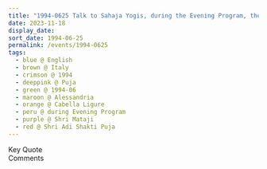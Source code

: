 ```yaml
---
title: "1994-0625 Talk to Sahaja Yogis, during the Evening Program, the day before Śhrī Ādi Śhakti Pūjā, Tent, Cabella Ligure, Alessandria, Italy"
date: 2023-11-18
display_date: 
sort_date: 1994-06-25
permalink: /events/1994-0625
tags:
  - blue @ English
  - brown @ Italy
  - crimson @ 1994
  - deeppink @ Puja
  - green @ 1994-06
  - maroon @ Alessandria
  - orange @ Cabella Ligure
  - peru @ during Evening Program
  - purple @ Shri Mataji
  - red @ Shri Adi Shakti Puja
---
```


<wave-list>
  <list-title color="green" width="75">Key Quote</list-title>
  <list-item color="BlanchedAlmond"  width="200"></list-item>
  <list-item color="Lavender"></list-item>
  <list-item color="BlanchedAlmond"></list-item>
</wave-list>

<br>

<wave-list>
  <list-title color="green" width="75">Comments</list-title>
  <list-item color="BlanchedAlmond"  width="200"></list-item>
  <list-item color="Lavender"></list-item>
  <list-item color="BlanchedAlmond"></list-item>
</wave-list>